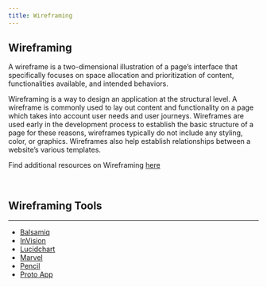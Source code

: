 ```yaml
---
title: Wireframing
---
```

## Wireframing

<p>A wireframe is a two-dimensional illustration of a page’s interface that specifically focuses on space allocation and prioritization of content, functionalities available, and intended behaviors.</p>
<p>Wireframing is a way to design an application at the structural level. A wireframe is commonly used to lay out content and functionality on a page which takes into account user needs and user journeys. Wireframes are used early in the development process to establish the basic structure of a page for these reasons, wireframes typically do not include any styling, color, or graphics. Wireframes also help establish relationships between a website’s various templates.</p>
<p>Find additional resources on Wireframing <a  href="http://www.experienceux.co.uk/faqs/what-is-wireframing/" target="blank">here</a></p>
<br>
<h2>Wireframing Tools</h2>
<hr>
<ul>
  <li>
    <a href="https://balsamiq.com/" target="blank">Balsamiq</a>
  </li>
  <li>
    <a href="https://www.invisionapp.com/" target="blank">InVision</a>
  </li>
  <li>
    <a href="https://www.lucidchart.com/pages/examples/wireframe_software/" target="blank">Lucidchart</a>
  </li>
  <li>
    <a href="https://marvelapp.com/home" target="blank">Marvel</a>
  </li>
  <li>
    <a href="http://pencil.evolus.vn/Default.html/" target="blank">Pencil</a>
  </li>
  <li>
    <a href="https://proto.io/" target="blank">Proto App</a>
  </li>
</ul>
